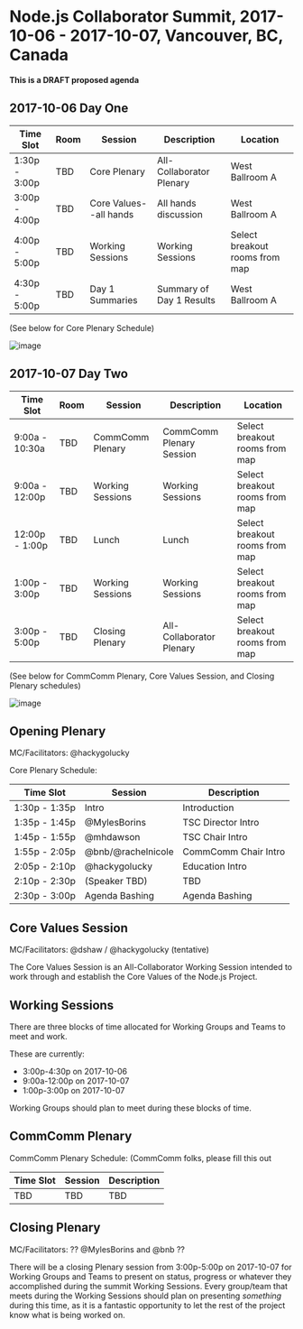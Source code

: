 # Node.js Collaborator Summit, 2017-10-06 - 2017-10-07, Vancouver, BC, Canada

**This is a DRAFT proposed agenda**

## 2017-10-06 Day One

|    Time Slot    | Room |      Session           |        Description       |  Location                       |
| --------------- | ---- | ----------------       | ------------------------ |-------------------------------- |
|  1:30p - 3:00p  | TBD  | Core Plenary           | All-Collaborator Plenary | West Ballroom A                 |
|  3:00p - 4:00p  | TBD  | Core Values--all hands | All hands discussion     | West Ballroom A                 |
|  4:00p - 5:00p  | TBD  | Working Sessions       | Working Sessions         | Select breakout rooms from map  |
|  4:30p - 5:00p  | TBD  | Day 1 Summaries        | Summary of Day 1 Results | West Ballroom A                 |

(See below for Core Plenary Schedule)

![image](https://user-images.githubusercontent.com/1981088/31242704-b028e736-a9bc-11e7-949e-685dcf5b3231.png)

## 2017-10-07 Day Two

|    Time Slot    | Room |      Session     |        Description       | Location                       |
| --------------- | ---- | ---------------- | ------------------------ |------------------------------- |
|  9:00a - 10:30a | TBD  | CommComm Plenary | CommComm Plenary Session | Select breakout rooms from map |
|  9:00a - 12:00p | TBD  | Working Sessions | Working Sessions         | Select breakout rooms from map |     
| 12:00p - 1:00p  | TBD  | Lunch            | Lunch                    | Select breakout rooms from map |
|  1:00p - 3:00p  | TBD  | Working Sessions | Working Sessions         | Select breakout rooms from map |
|  3:00p - 5:00p  | TBD  | Closing Plenary  | All-Collaborator Plenary | Select breakout rooms from map |

(See below for CommComm Plenary, Core Values Session, and Closing Plenary
schedules)

![image](https://user-images.githubusercontent.com/1981088/31242750-de86e20e-a9bc-11e7-82fb-4d3096e80339.png)

## Opening Plenary

MC/Facilitators: @hackygolucky

Core Plenary Schedule:

|    Time Slot    |     Session      |        Description       |
| --------------- | ---------------- | ------------------------ |
|  1:30p - 1:35p  |      Intro       | Introduction             |
|  1:35p - 1:45p  |   @MylesBorins   | TSC Director Intro       |
|  1:45p - 1:55p  |    @mhdawson     | TSC Chair Intro          |
|  1:55p - 2:05p  |@bnb/@rachelnicole| CommComm Chair Intro     |
|  2:05p - 2:10p  |  @hackygolucky   | Education Intro          |
|  2:10p - 2:30p  |  (Speaker TBD)   | TBD                      |
|  2:30p - 3:00p  |  Agenda Bashing  | Agenda Bashing           |    

## Core Values Session

MC/Facilitators: @dshaw / @hackygolucky (tentative)

The Core Values Session is an All-Collaborator Working Session intended to
work through and establish the Core Values of the Node.js Project.    

## Working Sessions

There are three blocks of time allocated for Working Groups and Teams to meet
and work.

These are currently:

* 3:00p-4:30p on 2017-10-06
* 9:00a-12:00p on 2017-10-07
* 1:00p-3:00p on 2017-10-07

Working Groups should plan to meet during these blocks of time.

## CommComm Plenary

CommComm Plenary Schedule: (CommComm folks, please fill this
out

|    Time Slot    |     Session      |        Description       |
| --------------- | ---------------- | ------------------------ |
| TBD             | TBD              | TBD                      |


## Closing Plenary

MC/Facilitators: ?? @MylesBorins and @bnb ??

There will be a closing Plenary session from 3:00p-5:00p on 2017-10-07 for
Working Groups and Teams to present on status, progress or whatever they
accomplished during the summit Working Sessions. Every group/team that meets
during the Working Sessions should plan on presenting *something* during this
time, as it is a fantastic opportunity to let the rest of the project know what
is being worked on.
